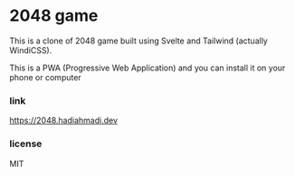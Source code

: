 # 2048 game
This is a clone of 2048 game built using Svelte and Tailwind (actually WindiCSS).

This is a PWA (Progressive Web Application) and you can install it on your phone or computer
### link
https://2048.hadiahmadi.dev

### license
MIT